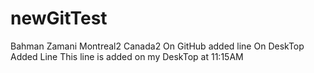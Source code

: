 # newGitTest
Bahman Zamani
Montreal2
Canada2
On GitHub added line
On DeskTop Added Line
This line is added on my DeskTop at 11:15AM